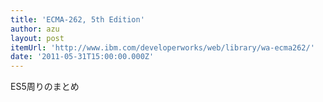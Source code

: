 ```yaml
---
title: 'ECMA-262, 5th Edition'
author: azu
layout: post
itemUrl: 'http://www.ibm.com/developerworks/web/library/wa-ecma262/'
date: '2011-05-31T15:00:00.000Z'
---
```

ES5周りのまとめ
